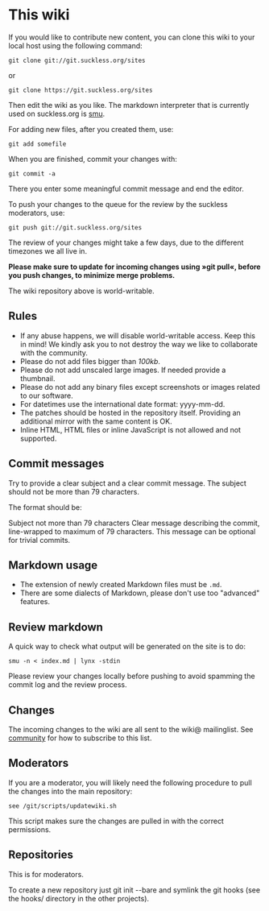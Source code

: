 This wiki
=========
If you would like to contribute new content, you can clone this wiki to your
local host using the following command:

	git clone git://git.suckless.org/sites

or

	git clone https://git.suckless.org/sites

Then edit the wiki as you like. The markdown interpreter that is currently
used on suckless.org is
[smu](https://github.com/Gottox/smu).

For adding new files, after you created them, use:

	git add somefile

When you are finished, commit your changes with:

	git commit -a

There you enter some meaningful commit message and end the editor.

To push your changes to the queue for the review by the suckless moderators,
use:

	git push git://git.suckless.org/sites

The review of your changes might take a few days, due to the different
timezones we all live in.

__Please make sure to update for incoming changes using »git pull«, before you
push changes, to minimize merge problems.__

The wiki repository above is world-writable.

Rules
-----
* If any abuse happens, we will disable world-writable access. Keep this in
  mind! We kindly ask you to not destroy the way we like to collaborate with
  the community.
* Please do not add files bigger than *100kb*.
* Please do not add unscaled large images. If needed provide a thumbnail.
* Please do not add any binary files except screenshots or images related to
  our software.
* For datetimes use the international date format: yyyy-mm-dd.
* The patches should be hosted in the repository itself. Providing an
  additional mirror with the same content is OK.
* Inline HTML, HTML files or inline JavaScript is not allowed and not supported.

Commit messages
---------------
Try to provide a clear subject and a clear commit message.
The subject should not be more than 79 characters.

The format should be:

Subject not more than 79 characters<newline>
<newline>
Clear message describing the commit, line-wrapped to maximum of 79 characters.
This message can be optional for trivial commits.

Markdown usage
--------------
* The extension of newly created Markdown files must be `.md`.
* There are some dialects of Markdown, please don't use too "advanced" features.

Review markdown
---------------
A quick way to check what output will be generated on the site is to do:

	smu -n < index.md | lynx -stdin

Please review your changes locally before pushing to avoid spamming the commit
log and the review process.

Changes
-------
The incoming changes to the wiki are all sent to the wiki@
mailinglist. See [community](//suckless.org/community) for how to
subscribe to this list.

Moderators
----------
If you are a moderator, you will likely need the following procedure to pull
the changes into the main repository:

	see /git/scripts/updatewiki.sh

This script makes sure the changes are pulled in with the correct permissions.

Repositories
------------
This is for moderators.

To create a new repository just git init --bare and symlink the git hooks (see
the hooks/ directory in the other projects).
